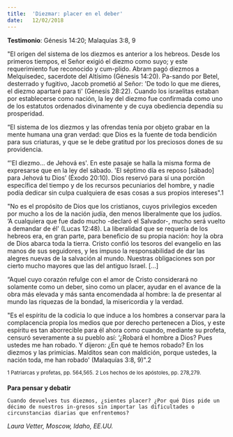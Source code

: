 ```yaml
---
title:  'Diezmar: placer en el deber'
date:   12/02/2018
---
```


**Testimonio**: Génesis 14:20; Malaquías 3:8, 9 

"El origen del sistema de los diezmos es anterior a los hebreos. Desde los primeros tiempos, el Señor exigió el diezmo como suyo; y este requerimiento fue reconocido y cum-plido. Abram pagó diezmos a Melquisedec, sacerdote del Altísimo (Génesis 14:20). Pa-sando por Betel, desterrado y fugitivo, Jacob prometió al Señor: 'De todo lo que me dieres, el diezmo apartaré para ti' (Génesis 28:22). Cuando los israelitas estaban por establecerse como nación, la ley del diezmo fue confirmada como uno de los estatutos ordenados divinamente y de cuya obediencia dependía su prosperidad. 

“El sistema de los diezmos y las ofrendas tenía por objeto grabar en la mente humana una gran verdad: que Dios es la fuente de toda bendición para sus criaturas, y que se le debe gratitud por los preciosos dones de su providencia. 

“'El diezmo... de Jehová es'. En este pasaje se halla la misma forma de expresarse que en la ley del sábado. 'El séptimo día es reposo [sábado] para Jehová tu Dios’ (Éxodo 20:10). Dios reservó para sí una porción específica del tiempo y de los recursos pecuniarios del hombre, y nadie podía dedicar sin culpa cualquiera de esas cosas a sus propios intereses".1 

"No es el propósito de Dios que los cristianos, cuyos privilegios exceden por mucho a los de la nación judía, den menos liberalmente que los judíos. ‘A cualquiera que fue dado mucho -declaró el Salvador-, mucho será vuelto a demandar de él' (Lucas 12:48). La liberalidad que se requería de los hebreos era, en gran parte, para beneficio de su propia nación: hoy la obra de Dios abarca toda la tierra. Cristo confió los tesoros del evangelio en las manos de sus seguidores, y les impuso la responsabilidad de dar las alegres nuevas de la salvación al mundo. Nuestras obligaciones son por cierto mucho mayores que las del antiguo Israel. [...] 

“Aquel cuyo corazón refulge con el amor de Cristo considerará no solamente como un deber, sino como un placer, ayudar en el avance de la obra más elevada y más santa encomendada al hombre: la de presentar al mundo las riquezas de la bondad, la misericordia y la verdad. 

"Es el espíritu de la codicia lo que induce a los hombres a conservar para la complacencia propia los medios que por derecho pertenecen a Dios, y este espíritu es tan aborrecible para él ahora como cuando, mediante su profeta, censuró severamente a su pueblo así: ‘¿Robará el hombre a Dios? Pues ustedes me han robado. Y dijeron: ¿En qué te hemos robado? En los diezmos y las primicias. Malditos sean con maldición, porque ustedes, la nación toda, me han robado' (Malaquías 3:8, 9)".2 

<sup>1 Patriarcas y profetas, pp. 564,565.</sup>
<sup>2 Los hechos de los apóstoles, pp. 278,279.</sup> 

**Para pensar y debatir** 

`Cuando devuelves tus diezmos, ¿sientes placer? ¿Por qué Dios pide un décimo de nuestros in-gresos sin importar las dificultades o circunstancias diarias que enfrentemos?` 

_Laura Vetter, Moscow, Idaho, EE.UU._